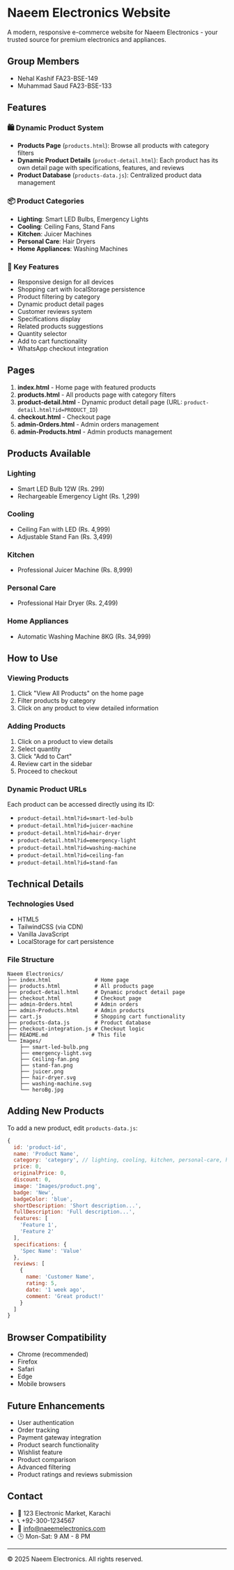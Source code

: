 # Naeem Electronics Website

A modern, responsive e-commerce website for Naeem Electronics - your trusted source for premium electronics and appliances.

## Group Members
- Nehal Kashif FA23-BSE-149
- Muhammad Saud FA23-BSE-133

## Features

### 🛍️ Dynamic Product System
- **Products Page** (`products.html`): Browse all products with category filters
- **Dynamic Product Details** (`product-detail.html`): Each product has its own detail page with specifications, features, and reviews
- **Product Database** (`products-data.js`): Centralized product data management

### 📦 Product Categories
- **Lighting**: Smart LED Bulbs, Emergency Lights
- **Cooling**: Ceiling Fans, Stand Fans
- **Kitchen**: Juicer Machines
- **Personal Care**: Hair Dryers
- **Home Appliances**: Washing Machines

### 🎯 Key Features
- Responsive design for all devices
- Shopping cart with localStorage persistence
- Product filtering by category
- Dynamic product detail pages
- Customer reviews system
- Specifications display
- Related products suggestions
- Quantity selector
- Add to cart functionality
- WhatsApp checkout integration

## Pages

1. **index.html** - Home page with featured products
2. **products.html** - All products page with category filters
3. **product-detail.html** - Dynamic product detail page (URL: `product-detail.html?id=PRODUCT_ID`)
4. **checkout.html** - Checkout page
5. **admin-Orders.html** - Admin orders management
6. **admin-Products.html** - Admin products management

## Products Available

### Lighting
- Smart LED Bulb 12W (Rs. 299)
- Rechargeable Emergency Light (Rs. 1,299)

### Cooling
- Ceiling Fan with LED (Rs. 4,999)
- Adjustable Stand Fan (Rs. 3,499)

### Kitchen
- Professional Juicer Machine (Rs. 8,999)

### Personal Care
- Professional Hair Dryer (Rs. 2,499)

### Home Appliances
- Automatic Washing Machine 8KG (Rs. 34,999)

## How to Use

### Viewing Products
1. Click "View All Products" on the home page
2. Filter products by category
3. Click on any product to view detailed information

### Adding Products
1. Click on a product to view details
2. Select quantity
3. Click "Add to Cart"
4. Review cart in the sidebar
5. Proceed to checkout

### Dynamic Product URLs
Each product can be accessed directly using its ID:
- `product-detail.html?id=smart-led-bulb`
- `product-detail.html?id=juicer-machine`
- `product-detail.html?id=hair-dryer`
- `product-detail.html?id=emergency-light`
- `product-detail.html?id=washing-machine`
- `product-detail.html?id=ceiling-fan`
- `product-detail.html?id=stand-fan`

## Technical Details

### Technologies Used
- HTML5
- TailwindCSS (via CDN)
- Vanilla JavaScript
- LocalStorage for cart persistence

### File Structure
```
Naeem Electronics/
├── index.html              # Home page
├── products.html           # All products page
├── product-detail.html     # Dynamic product detail page
├── checkout.html           # Checkout page
├── admin-Orders.html       # Admin orders
├── admin-Products.html     # Admin products
├── cart.js                 # Shopping cart functionality
├── products-data.js        # Product database
├── checkout-integration.js # Checkout logic
├── README.md              # This file
└── Images/
    ├── smart-led-bulb.png
    ├── emergency-light.svg
    ├── Ceiling-fan.png
    ├── stand-fan.png
    ├── juicer.png
    ├── hair-dryer.svg
    ├── washing-machine.svg
    └── heroBg.jpg
```

## Adding New Products

To add a new product, edit `products-data.js`:

```javascript
{
  id: 'product-id',
  name: 'Product Name',
  category: 'category', // lighting, cooling, kitchen, personal-care, home-appliances
  price: 0,
  originalPrice: 0,
  discount: 0,
  image: 'Images/product.png',
  badge: 'New',
  badgeColor: 'blue',
  shortDescription: 'Short description...',
  fullDescription: 'Full description...',
  features: [
    'Feature 1',
    'Feature 2'
  ],
  specifications: {
    'Spec Name': 'Value'
  },
  reviews: [
    {
      name: 'Customer Name',
      rating: 5,
      date: '1 week ago',
      comment: 'Great product!'
    }
  ]
}
```

## Browser Compatibility
- Chrome (recommended)
- Firefox
- Safari
- Edge
- Mobile browsers

## Future Enhancements
- User authentication
- Order tracking
- Payment gateway integration
- Product search functionality
- Wishlist feature
- Product comparison
- Advanced filtering
- Product ratings and reviews submission

## Contact
- 📍 123 Electronic Market, Karachi
- 📞 +92-300-1234567
- 📧 info@naeemelectronics.com
- 🕒 Mon-Sat: 9 AM - 8 PM

---

© 2025 Naeem Electronics. All rights reserved.

